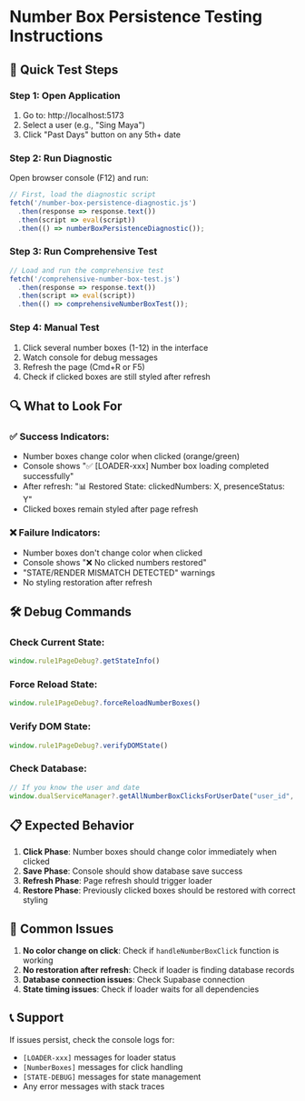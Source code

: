 # Number Box Persistence Testing Instructions

## 🎯 Quick Test Steps

### Step 1: Open Application
1. Go to: http://localhost:5173
2. Select a user (e.g., "Sing Maya")
3. Click "Past Days" button on any 5th+ date

### Step 2: Run Diagnostic
Open browser console (F12) and run:
```javascript
// First, load the diagnostic script
fetch('/number-box-persistence-diagnostic.js')
  .then(response => response.text())
  .then(script => eval(script))
  .then(() => numberBoxPersistenceDiagnostic());
```

### Step 3: Run Comprehensive Test
```javascript
// Load and run the comprehensive test
fetch('/comprehensive-number-box-test.js')
  .then(response => response.text())
  .then(script => eval(script))
  .then(() => comprehensiveNumberBoxTest());
```

### Step 4: Manual Test
1. Click several number boxes (1-12) in the interface
2. Watch console for debug messages
3. Refresh the page (Cmd+R or F5)
4. Check if clicked boxes are still styled after refresh

## 🔍 What to Look For

### ✅ Success Indicators:
- Number boxes change color when clicked (orange/green)
- Console shows "✅ [LOADER-xxx] Number box loading completed successfully"
- After refresh: "📊 Restored State: clickedNumbers: X, presenceStatus: Y"
- Clicked boxes remain styled after page refresh

### ❌ Failure Indicators:
- Number boxes don't change color when clicked
- Console shows "❌ No clicked numbers restored"
- "STATE/RENDER MISMATCH DETECTED" warnings
- No styling restoration after refresh

## 🛠️ Debug Commands

### Check Current State:
```javascript
window.rule1PageDebug?.getStateInfo()
```

### Force Reload State:
```javascript
window.rule1PageDebug?.forceReloadNumberBoxes()
```

### Verify DOM State:
```javascript
window.rule1PageDebug?.verifyDOMState()
```

### Check Database:
```javascript
// If you know the user and date
window.dualServiceManager?.getAllNumberBoxClicksForUserDate("user_id", "2024-01-01")
```

## 📋 Expected Behavior

1. **Click Phase**: Number boxes should change color immediately when clicked
2. **Save Phase**: Console should show database save success
3. **Refresh Phase**: Page refresh should trigger loader
4. **Restore Phase**: Previously clicked boxes should be restored with correct styling

## 🐛 Common Issues

1. **No color change on click**: Check if `handleNumberBoxClick` function is working
2. **No restoration after refresh**: Check if loader is finding database records
3. **Database connection issues**: Check Supabase connection
4. **State timing issues**: Check if loader waits for all dependencies

## 📞 Support

If issues persist, check the console logs for:
- `[LOADER-xxx]` messages for loader status
- `[NumberBoxes]` messages for click handling
- `[STATE-DEBUG]` messages for state management
- Any error messages with stack traces
